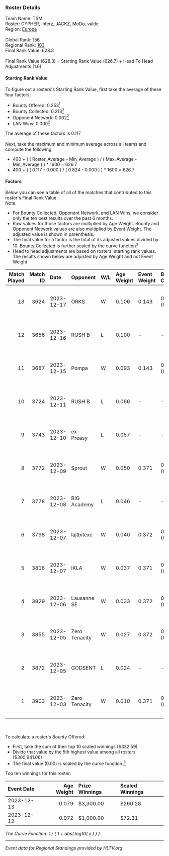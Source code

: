 ### Roster Details<br />
Team Name: TSM<br />
Roster: CYPHER, interz, JACKZ, MoDo, valde<br />
Region: [Europe]( ../standings_europe.md)<br />
<br />
Global Rank: [156](../standings_global.md)<br />
Regional Rank: [103]( ../standings_europe.md)<br />
Final Rank Value:  628.3<br />
<br />
Final Rank Value (628.3) = Starting Rank Value (626.7) + Head To Head Adjustments (1.6)<br />

#### Starting Rank Value<br />
To figure out a rosters's Starting Rank Value, first take the average of these four factors:<br />
- Bounty Offered: 0.253[<sup>1</sup>](#table2)
- Bounty Collected: 0.213[<sup>2</sup>](#table1)
- Opponent Network: 0.002[<sup>2</sup>](#table1)
- LAN Wins: 0.000[<sup>2</sup>](#table1)

The average of these factors is 0.117<br />
<br />
Next, take the maximum and minimum average across all teams and compute the following:<br />
- 400 + ( ( Roster_Average - Min_Average ) / ( Max_Average - Min_Average ) ) * 1600 = 626.7
- 400 + ( ( 0.117 - 0.000 ) / ( 0.824 - 0.000 ) ) * 1600 = 626.7


#### Factors<br />
Below you can see a table of all of the matches that contributed to this roster's Final Rank Value.<br />
Note:<br />

- For Bounty Collected, Opponent Network, and LAN Wins, we consider only the ten best results over the past 6 months.
- Raw values for those factors are multiplied by Age Weight. Bounty and Opponent Network values are also multiplied by Event Weight. The adjusted value is shown in parenthesis.
- The final value for a factor is the total of its adjusted values divided by 10. Bounty Collected is further scaled by the curve function[<sup>3</sup>](#curveFunction)
- Head to head adjustments are based on rosters' starting rank values. The results shown below are adjusted by Age Weight and not Event Weight
<span id="table1"></span><br />


| Match Played | Match ID | Date       | Opponent      | W/L | Age Weight | Event Weight | Bounty Collected | Opponent Network | LAN Wins  | H2H Adj. | Roster                             |
| -: | -: | :- | :- | :- | :- | :- | :- | :- | :- | -: | :- |
|           13 |     3624 | 2023-12-17 | ORKS          | W   | 0.106      | 0.143        | 0.000 (0.000)    | 0.004 (0.000)    | 0 (0.000) |     0.98 | CYPHER, interz, JACKZ, MoDo, valde |
|           12 |     3656 | 2023-12-16 | RUSH B        | L   | 0.100      | -            | -                | -                | -         |    -1.18 | CYPHER, interz, JACKZ, MoDo, valde |
|           11 |     3687 | 2023-12-15 | Pompa         | W   | 0.093      | 0.143        | 0.000 (0.000)    | 0.000 (0.000)    | 0 (0.000) |     0.64 | CYPHER, interz, JACKZ, MoDo, valde |
|           10 |     3724 | 2023-12-11 | RUSH B        | L   | 0.066      | -            | -                | -                | -         |    -0.78 | CYPHER, interz, JACKZ, MoDo, valde |
|            9 |     3743 | 2023-12-10 | ex-Preasy     | L   | 0.057      | -            | -                | -                | -         |    -0.31 | CYPHER, interz, JACKZ, MoDo, valde |
|            8 |     3772 | 2023-12-09 | Sprout        | W   | 0.050      | 0.371        | 0.000 (0.000)    | 0.041 (0.001)    | 0 (0.000) |     0.75 | CYPHER, interz, JACKZ, MoDo, valde |
|            7 |     3778 | 2023-12-08 | BIG Academy   | L   | 0.046      | -            | -                | -                | -         |    -0.73 | CYPHER, interz, JACKZ, MoDo, valde |
|            6 |     3798 | 2023-12-07 | lajtbitexe    | W   | 0.040      | 0.372        | 0.001 (0.000)    | 0.004 (0.000)    | 0 (0.000) |     0.61 | CYPHER, interz, JACKZ, MoDo, valde |
|            5 |     3818 | 2023-12-07 | IKLA          | W   | 0.037      | 0.371        | 0.000 (0.000)    | 0.078 (0.001)    | 0 (0.000) |     0.45 | CYPHER, interz, JACKZ, MoDo, valde |
|            4 |     3829 | 2023-12-06 | Lausanne SE   | W   | 0.033      | 0.372        | 0.000 (0.000)    | 0.003 (0.000)    | 0 (0.000) |     0.45 | CYPHER, interz, JACKZ, MoDo, valde |
|            3 |     3855 | 2023-12-05 | Zero Tenacity | W   | 0.027      | 0.372        | 0.147 (0.001)    | 1.000 (0.010)    | 0 (0.000) |     0.77 | CYPHER, interz, JACKZ, MoDo, valde |
|            2 |     3872 | 2023-12-05 | GODSENT       | L   | 0.024      | -            | -                | -                | -         |    -0.35 | CYPHER, interz, JACKZ, MoDo, valde |
|            1 |     3903 | 2023-12-03 | Zero Tenacity | W   | 0.010      | 0.371        | 0.147 (0.001)    | 1.000 (0.004)    | 0 (0.000) |     0.29 | CYPHER, interz, JACKZ, MoDo, valde |

<br />
<span id="table2"></span><br />
To calculate a roster's Bounty Offered:<br />

- First, take the sum of their top 10 scaled winnings ($332.59)
- Divide that value by the 5th highest value among all rosters ($300,941.06)
- The final value (0.00) is scaled by the curve function.[<sup>3</sup>](#curveFunction)

Top ten winnings for this roster:<br />

| Event Date | Age Weight | Prize Winnings | Scaled Winnings |
| :- | -: | :- | :- |
| 2023-12-13 |      0.079 | $3,300.00      | $260.28         |
| 2023-12-12 |      0.072 | $1,000.00      | $72.31          |


<span id="curveFunction"></span>_The Curve Function: 1 / ( 1 + abs( log10( x ) ) )_<br />

---
_Event data for Regional Standings provided by HLTV.org_<br />
